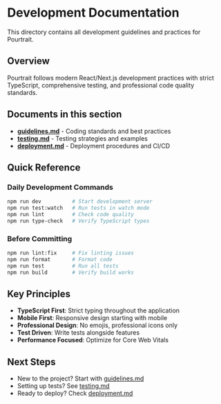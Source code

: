 # Development Documentation

This directory contains all development guidelines and practices for Pourtrait.

## Overview

Pourtrait follows modern React/Next.js development practices with strict TypeScript, comprehensive testing, and professional code quality standards.

## Documents in this section

- **[guidelines.md](./guidelines.md)** - Coding standards and best practices
- **[testing.md](./testing.md)** - Testing strategies and examples
- **[deployment.md](./deployment.md)** - Deployment procedures and CI/CD

## Quick Reference

### Daily Development Commands
```bash
npm run dev          # Start development server
npm run test:watch   # Run tests in watch mode
npm run lint         # Check code quality
npm run type-check   # Verify TypeScript types
```

### Before Committing
```bash
npm run lint:fix     # Fix linting issues
npm run format       # Format code
npm run test         # Run all tests
npm run build        # Verify build works
```

## Key Principles

- **TypeScript First**: Strict typing throughout the application
- **Mobile First**: Responsive design starting with mobile
- **Professional Design**: No emojis, professional icons only
- **Test Driven**: Write tests alongside features
- **Performance Focused**: Optimize for Core Web Vitals

## Next Steps

- New to the project? Start with [guidelines.md](./guidelines.md)
- Setting up tests? See [testing.md](./testing.md)
- Ready to deploy? Check [deployment.md](./deployment.md)